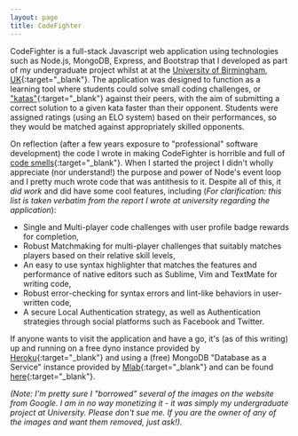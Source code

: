 ```yaml
---
layout: page
title: CodeFighter
---
```


CodeFighter is a full-stack Javascript web application using technologies such as Node.js, MongoDB, Express, and Bootstrap that I developed as part of my undergraduate project whilst at at the [University of Birmingham, UK](https://www.cs.bham.ac.uk/){:target="_blank"}. The application was designed to function as a learning tool where students could solve small coding challenges, or ["katas"](https://en.wikipedia.org/wiki/Kata_(programming)){:target="_blank"} against their peers, with the aim of submitting a correct solution to a given kata faster than their opponent. Students were assigned ratings (using an ELO system) based on their performances, so they would be matched against appropriately skilled opponents.

On reflection (after a few years exposure to "professional" software development) the code I wrote in making CodeFighter is horrible and full of [code smells](https://en.wikipedia.org/wiki/Code_smell){:target="_blank"}. When I started the project I didn't wholly appreciate (nor understand!) the purpose and power of Node's event loop and I pretty much wrote code that was antithesis to it. Despite all of this, it *did work* and did have some cool features, including (*For clarification: this list is taken verbatim from the report I wrote at university regarding the application*):

* Single and Multi-player code challenges with user profile badge rewards for completion,
* Robust Matchmaking for multi-player challenges that suitably matches players based on their relative skill levels,
* An easy to use syntax highlighter that matches the features and performance of native editors such as Sublime, Vim and TextMate for writing code,
* Robust error-checking for syntax errors and lint-like behaviors in user-written code,
* A secure Local Authentication strategy, as well as Authentication strategies through social platforms such as Facebook and Twitter.

If anyone wants to visit the application and have a go, it's (as of this writing) up and running on a free dyno instance provided by [Heroku](https://www.heroku.com/){:target="_blank"} and using a (free) MongoDB "Database as a Service" instance provided by [Mlab](https://mlab.com/){:target="_blank"} and can be found [here](http://codefighter.herokuapp.com/){:target="_blank"}.

*(Note: I'm pretty sure I "borrowed" several of the images on the website from Google. I am in no way monetizing it - it was simply my undergraduate project at University. Please don't sue me. If you are the owner of any of the images and want them removed, just ask!).*
